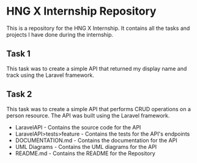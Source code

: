 # HNG X Internship Repository

This is a repository for the HNG X Internship. It contains all the tasks and projects I have done during the internship.

## Task 1
This task was to create a simple API that returned my display name and track using the Laravel framework.
## Task 2
This task was to create a simple API that performs CRUD operations on a person resource. The API was built using the Laravel framework.

- LaravelAPI - Contains the source code for the API
- LaravelAPI>tests>feature - Contains the tests for the API's endpoints
- DOCUMENTATION.md - Contains the documentation for the API
- UML Diagrams - Contains the UML diagrams for the API
- README.md - Contains the README for the Repository